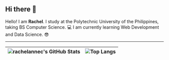 ## Hi there 👋

Hello! I am **Rachel**. I study at the Polytechnic University of the Philippines, taking BS Computer Science. 💻 I am currently learning Web Development and Data Science. 😎

<hr>
<!-- https://github.com/anuraghazra/github-readme-stats -->

| ![rachelannec's GitHub Stats](https://github-readme-stats-rachel-project.vercel.app/api?username=rachelannec&show_icons=true&theme=transparent) | ![Top Langs](https://github-readme-stats.vercel.app/api/top-langs/?username=rachelannec&layout=compact&theme=transparent) |
|----------|-----------|


<!-- <strong>CURRENTLY UNDER CONSTRUCTION</strong> -->
<!-- https://github.com/natemoo-re/natemoo-re/blob/master/spotify-setup-guide.md -->












<!--
**rachelannec/rachelannec** is a ✨ _special_ ✨ repository because its `README.md` (this file) appears on your GitHub profile.


Here are some ideas to get you started:

- 🔭 I’m currently working on ...
- 🌱 I’m currently learning ...
- 👯 I’m looking to collaborate on ...
- 🤔 I’m looking for help with ...
- 💬 Ask me about ...
- 📫 How to reach me: ...
- 😄 Pronouns: ...
- ⚡ Fun fact: ...
-->
